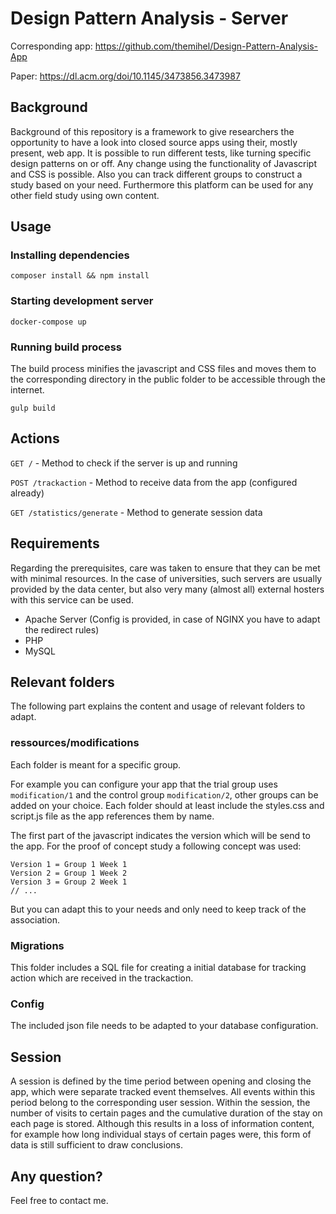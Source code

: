 # Design Pattern Analysis - Server
Corresponding app: https://github.com/themihel/Design-Pattern-Analysis-App

Paper: https://dl.acm.org/doi/10.1145/3473856.3473987

## Background
Background of this repository is a framework to give researchers the opportunity to have a look into closed source apps using their, mostly present, web app.
It is possible to run different tests, like turning specific design patterns on or off. Any change using the functionality of Javascript and CSS is possible.
Also you can track different groups to construct a study based on your need. Furthermore this platform can be used for any other field study using own content.

## Usage

### Installing dependencies
`composer install && npm install`

### Starting development server
`docker-compose up`

### Running build process
The build process minifies the javascript and CSS files and moves them to the corresponding directory in the public folder to be accessible through the internet.

`gulp build`

## Actions
`GET /` - Method to check if the server is up and running

`POST /trackaction` - Method to receive data from the app (configured already)

`GET /statistics/generate` - Method to generate session data

## Requirements
Regarding the prerequisites, care was taken to ensure that they can be met with minimal resources. In the case of universities, such servers are usually provided by the data center, but also very many (almost all) external hosters with this service can be used.

* Apache Server (Config is provided, in case of NGINX you have to adapt the redirect rules)
* PHP
* MySQL

## Relevant folders
The following part explains the content and usage of relevant folders to adapt.

### ressources/modifications
Each folder is meant for a specific group.

For example you can configure your app that the trial group uses `modification/1` and the control group `modification/2`, other groups can be added on your choice.
Each folder should at least include the styles.css and script.js file as the app references them by name.

The first part of the javascript indicates the version which will be send to the app. For the proof of concept study a following concept was used:
```
Version 1 = Group 1 Week 1
Version 2 = Group 1 Week 2
Version 3 = Group 2 Week 1
// ...
```
But you can adapt this to your needs and only need to keep track of the association.

### Migrations
This folder includes a SQL file for creating a initial database for tracking action which are received in the trackaction.

### Config
The included json file needs to be adapted to your database configuration.

## Session
A session is defined by the time period between opening and closing the app, which were separate tracked event themselves. All events within this period belong to the corresponding user session. Within the session, the number of visits to certain pages and the cumulative duration of the stay on each page is stored. Although this results in a loss of information content, for example how long individual stays of certain pages were, this form of data is still sufficient to draw conclusions.

## Any question?
Feel free to contact me.
